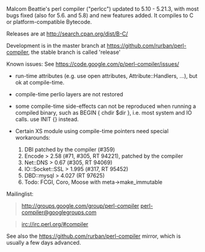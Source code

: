 Malcom Beattie's perl compiler ("perlcc") updated to 5.10 - 5.21.3,
with most bugs fixed (also for 5.6. and 5.8) and new features added.
It compiles to C or platform-compatible Bytecode.

Releases are at http://search.cpan.org/dist/B-C/

Development is in the master branch at https://github.com/rurban/perl-compiler, the stable branch is called 'release'

Known issues: See https://code.google.com/p/perl-compiler/issues/

  * run-time attributes (e.g. use open attributes, Attribute::Handlers, ...), but ok at compile-time.

  * compile-time perlio layers are not restored

  * some compile-time side-effects can not be reproduced when running a compiled binary, such as BEGIN { chdir $dir }, i.e. most system and IO calls. use INIT {} instead.

  * Certain XS module using compile-time pointers need special workarounds:
    1. DBI patched by the compiler (#359)
    1. Encode > 2.58 (#71, #305, RT 94221), patched by the compiler
    1. Net::DNS > 0.67 (#305, RT 94069)
    1. IO::Socket::SSL > 1.995 (#317, RT 95452)
    1. DBD::mysql > 4.027 (RT 97625)
    1. Todo: FCGI, Coro, Moose with meta->make\_immutable

Mailinglist:

> http://groups.google.com/group/perl-compiler
> perl-compiler@googlegroups.com

> [irc://irc.perl.org/#compiler](irc://irc.perl.org/#compiler)

See also the https://github.com/rurban/perl-compiler mirror, which is usually a few days advanced.